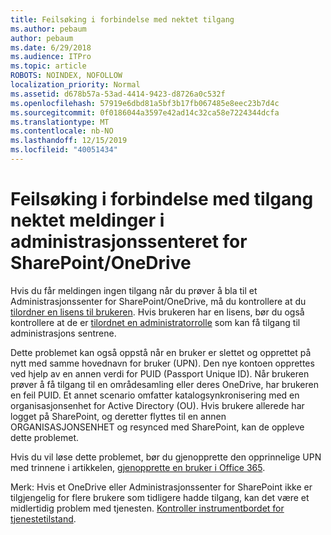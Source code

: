```yaml
---
title: Feilsøking i forbindelse med nektet tilgang
ms.author: pebaum
author: pebaum
ms.date: 6/29/2018
ms.audience: ITPro
ms.topic: article
ROBOTS: NOINDEX, NOFOLLOW
localization_priority: Normal
ms.assetid: d678b57a-53ad-4414-9423-d8726a0c532f
ms.openlocfilehash: 57919e6dbd81a5bf3b17fb067485e8eec23b7d4c
ms.sourcegitcommit: 0f0186044a3597e42ad14c32ca58e7224344dcfa
ms.translationtype: MT
ms.contentlocale: nb-NO
ms.lasthandoff: 12/15/2019
ms.locfileid: "40051434"
---
```

# <a name="troubleshoot-access-denied-messages-in-sharepointonedrive-admin-center"></a>Feilsøking i forbindelse med tilgang nektet meldinger i administrasjonssenteret for SharePoint/OneDrive

Hvis du får meldingen ingen tilgang når du prøver å bla til et Administrasjonssenter for SharePoint/OneDrive, må du kontrollere at du [tilordner en lisens til brukeren](https://docs.microsoft.com/office365/admin/subscriptions-and-billing/assign-licenses-to-users?view=o365-worldwide&amp;tabs=One). Hvis brukeren har en lisens, bør du også kontrollere at de er [tilordnet en administratorrolle](https://docs.microsoft.com/office365/admin/add-users/about-admin-roles?view=o365-worldwide) som kan få tilgang til administrasjons sentrene.

Dette problemet kan også oppstå når en bruker er slettet og opprettet på nytt med samme hovednavn for bruker (UPN). Den nye kontoen opprettes ved hjelp av en annen verdi for PUID (Passport Unique ID). Når brukeren prøver å få tilgang til en områdesamling eller deres OneDrive, har brukeren en feil PUID. Et annet scenario omfatter katalogsynkronisering med en organisasjonsenhet for Active Directory (OU). Hvis brukere allerede har logget på SharePoint, og deretter flyttes til en annen ORGANISASJONSENHET og resynced med SharePoint, kan de oppleve dette problemet.

Hvis du vil løse dette problemet, bør du gjenopprette den opprinnelige UPN med trinnene i artikkelen, [gjenopprette en bruker i Office 365](https://docs.microsoft.com/office365/admin/add-users/restore-user?view=o365-worldwide).

Merk: Hvis et OneDrive eller Administrasjonssenter for SharePoint ikke er tilgjengelig for flere brukere som tidligere hadde tilgang, kan det være et midlertidig problem med tjenesten.  [Kontroller instrumentbordet for tjenestetilstand](https://portal.office.com/adminportal/home#/servicehealth).


